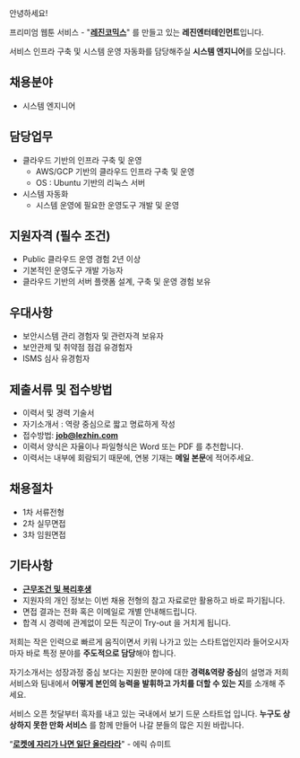 안녕하세요!

프리미엄 웹툰 서비스 - "**[레진코믹스](http://www.lezhin.com)**" 를 만들고 있는 **레진엔터테인먼트**입니다.

서비스 인프라 구축 및 시스템 운영 자동화를 담당해주실 **시스템 엔지니어**를 모십니다. 


## 채용분야

- 시스템 엔지니어


## 담당업무

- 클라우드 기반의 인프라 구축 및 운영
  - AWS/GCP 기반의 클라우드 인프라 구축 및 운영
  - OS : Ubuntu 기반의 리눅스 서버
- 시스템 자동화
  - 시스템 운영에 필요한 운영도구 개발 및 운영


## 지원자격 (필수 조건)

- Public 클라우드 운영 경험 2년 이상
- 기본적인 운영도구 개발 가능자
- 클라우드 기반의 서버 플랫폼 설계, 구축 및 운영 경험 보유


## 우대사항

- 보안시스템 관리 경험자 및 관련자격 보유자
- 보안관제 및 취약점 점검 유경험자
- ISMS 심사 유경험자


## 제출서류 및 접수방법

- 이력서 및 경력 기술서 
- 자기소개서 : 역량 중심으로 짧고 명료하게 작성 
- 접수방법: **job@lezhin.com** 
- 이력서 양식은 자율이나 파일형식은 Word 또는 PDF 를 추천합니다.
- 이력서는 내부에 회람되기 때문에, 연봉 기재는 **메일 본문**에 적어주세요.


## 채용절차 

- 1차 서류전형
- 2차 실무면접 
- 3차 임원면접 


## 기타사항 
- [**근무조건 및 복리후생**](https://github.com/lezhin/apply/blob/master/README.md)
- 지원자의 개인 정보는 이번 채용 전형의 참고 자료로만 활용하고 바로 파기됩니다.
- 면접 결과는 전화 혹은 이메일로 개별 안내해드립니다.
- 합격 시 경력에 관계없이 모든 직군이 Try-out 을 거치게 됩니다. 


저희는 작은 인력으로 빠르게 움직이면서 키워 나가고 있는 스타트업인지라 들어오시자마자 바로 특정 분야를 **주도적으로 담당**해야 합니다. 

자기소개서는 성장과정 중심 보다는 지원한 분야에 대한 **경력&역량 중심**의 설명과 저희 서비스와 팀내에서 **어떻게 본인의 능력을 발휘하고 가치를 더할 수 있는 지**를 소개해 주세요.

서비스 오픈 첫달부터 흑자를 내고 있는 국내에서 보기 드문 스타트업 입니다. **누구도 상상하지 못한 만화 서비스** 를 함께 만들어 나갈 분들의 많은 지원 바랍니다.


“[**로켓에 자리가 나면 일단 올라타라**](http://estima.wordpress.com/2012/05/28/sheryl/)" - 에릭 슈미트